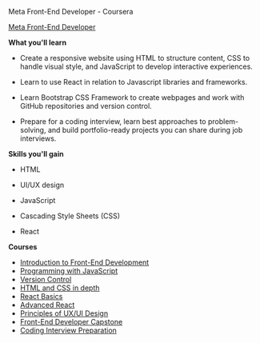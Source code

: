 Meta Front-End Developer - Coursera

[Meta Front-End Developer](https://www.coursera.org/professional-certificates/meta-front-end-developer)

**What you'll learn**

* Create a responsive website using HTML to structure content, CSS to handle visual style, and JavaScript to develop interactive experiences.

* Learn to use React in relation to Javascript libraries and frameworks.

* Learn Bootstrap CSS Framework to create webpages and work with GitHub repositories and version control.

* Prepare for a coding interview, learn best approaches to problem-solving, and build portfolio-ready projects you can share during job interviews.

**Skills you'll gain**

* HTML

* UI/UX design

* JavaScript

* Cascading Style Sheets (CSS)

* React

**Courses**

*  [Introduction to Front-End Development](https://www.coursera.org/learn/introduction-to-front-end-development?specialization=meta-front-end-developer)
*  [Programming with JavaScript](https://www.coursera.org/learn/programming-with-javascript?specialization=meta-front-end-developer)
*  [Version Control](https://www.coursera.org/learn/introduction-to-version-control?specialization=meta-front-end-developer)
*  [HTML and CSS in depth](https://www.coursera.org/learn/html-and-css-in-depth?specialization=meta-front-end-developer)
*  [React Basics](https://www.coursera.org/learn/react-basics?specialization=meta-front-end-developer)
*  [Advanced React](https://www.coursera.org/learn/advanced-react?specialization=meta-front-end-developer)
*  [Principles of UX/UI Design](https://www.coursera.org/learn/principles-of-ux-ui-design?specialization=meta-front-end-developer)
*  [Front-End Developer Capstone](https://www.coursera.org/learn/meta-front-end-developer-capstone?specialization=meta-front-end-developer)
*  [Coding Interview Preparation](https://www.coursera.org/learn/coding-interview-preparation?specialization=meta-front-end-developer)
